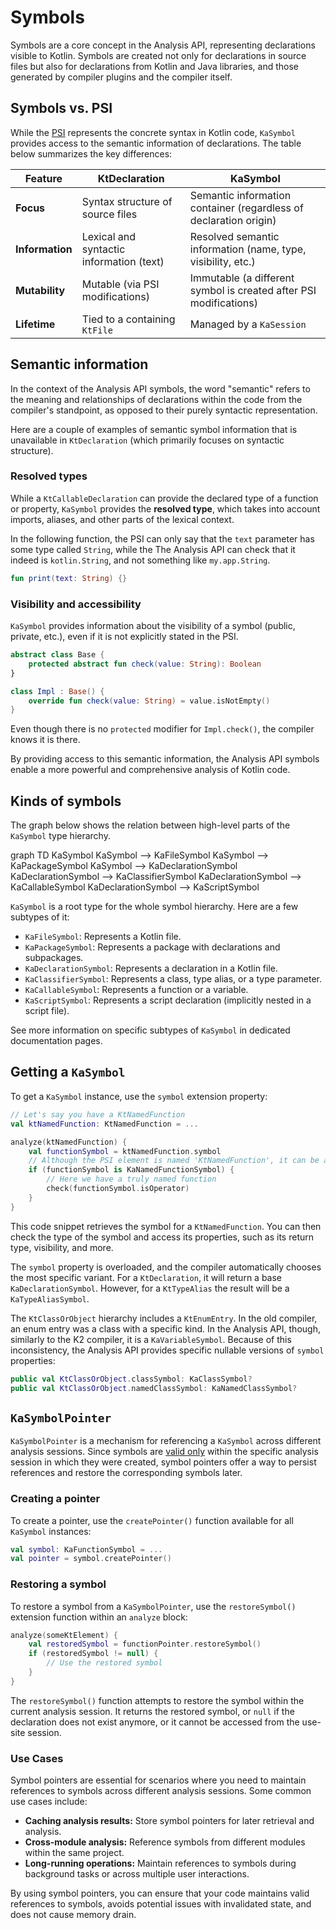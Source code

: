# Symbols

Symbols are a core concept in the Analysis API, representing declarations visible to Kotlin. Symbols are created not
only for declarations in source files but also for declarations from Kotlin and Java libraries, and those generated by
compiler plugins and the compiler itself.

## Symbols vs. PSI

While the [PSI](Fundamentals.md#kotlin-psi) represents the concrete syntax in Kotlin code, `KaSymbol` provides access to
the semantic information of declarations. The table below summarizes the key differences:

| **Feature**     | **KtDeclaration**                        | **KaSymbol**                                                      |
|-----------------|------------------------------------------|-------------------------------------------------------------------|
| **Focus**       | Syntax structure of source files         | Semantic information container (regardless of declaration origin) |
| **Information** | Lexical and syntactic information (text) | Resolved semantic information (name, type, visibility, etc.)      |
| **Mutability**  | Mutable (via PSI modifications)          | Immutable (a different symbol is created after PSI modifications) |
| **Lifetime**    | Tied to a containing `KtFile`            | Managed by a `KaSession`                                          |

## Semantic information

In the context of the Analysis API symbols, the word "semantic" refers to the meaning and relationships of declarations
within the code from the compiler's standpoint, as opposed to their purely syntactic representation.

Here are a couple of examples of semantic symbol information that is unavailable in `KtDeclaration` (which primarily
focuses on syntactic structure).

### Resolved types

While a `KtCallableDeclaration` can provide the declared type of a function or property, `KaSymbol` provides the
**resolved type**, which takes into account imports, aliases, and other parts of the lexical context.

In the following function, the PSI can only say that the `text` parameter has some type called `String`, while the
The Analysis API can check that it indeed is `kotlin.String`, and not something like `my.app.String`.

```Kotlin
fun print(text: String) {}
```

### Visibility and accessibility

`KaSymbol` provides information about the visibility of a symbol (public, private, etc.), even if it is not explicitly
stated in the PSI.

```Kotlin
abstract class Base {
    protected abstract fun check(value: String): Boolean
}

class Impl : Base() {
    override fun check(value: String) = value.isNotEmpty()
}
```

Even though there is no `protected` modifier for `Impl.check()`, the compiler knows it is there.

By providing access to this semantic information, the Analysis API symbols enable a more powerful and comprehensive
analysis of Kotlin code.

## Kinds of symbols

The graph below shows the relation between high-level parts of the `KaSymbol` type hierarchy.

<code-block lang="mermaid">
graph TD
  KaSymbol
  KaSymbol --> KaFileSymbol
  KaSymbol --> KaPackageSymbol
  KaSymbol --> KaDeclarationSymbol
  KaDeclarationSymbol --> KaClassifierSymbol
  KaDeclarationSymbol --> KaCallableSymbol
  KaDeclarationSymbol --> KaScriptSymbol
</code-block>

`KaSymbol` is a root type for the whole symbol hierarchy. Here are a few subtypes of it:

* `KaFileSymbol`: Represents a Kotlin file.
* `KaPackageSymbol`: Represents a package with declarations and subpackages.
* `KaDeclarationSymbol`: Represents a declaration in a Kotlin file.
* `KaClassifierSymbol`: Represents a class, type alias, or a type parameter.
* `KaCallableSymbol`: Represents a function or a variable.
* `KaScriptSymbol`: Represents a script declaration (implicitly nested in a script file).

See more information on specific subtypes of `KaSymbol` in dedicated documentation pages.

## Getting a `KaSymbol`

To get a `KaSymbol` instance, use the `symbol` extension property:

```kotlin
// Let's say you have a KtNamedFunction
val ktNamedFunction: KtNamedFunction = ...

analyze(ktNamedFunction) {
    val functionSymbol = ktNamedFunction.symbol
    // Although the PSI element is named 'KtNamedFunction', it can be an anonymous one (the name is 'null')
    if (functionSymbol is KaNamedFunctionSymbol) {
        // Here we have a truly named function
        check(functionSymbol.isOperator)
    }
}
```

This code snippet retrieves the symbol for a `KtNamedFunction`. You can then check the type of the symbol and access its
properties, such as its return type, visibility, and more.

The `symbol` property is overloaded, and the compiler automatically chooses the most specific variant.
For a `KtDeclaration`, it will return a base `KaDeclarationSymbol`.
However, for a `KtTypeAlias` the result will be a `KaTypeAliasSymbol`.

The `KtClassOrObject` hierarchy includes a `KtEnumEntry`. In the old compiler, an enum entry was a class with a specific
kind. In the Analysis API, though, similarly to the K2 compiler, it is a `KaVariableSymbol`. Because of this
inconsistency, the Analysis API provides specific nullable versions of `symbol` properties:

```Kotlin
public val KtClassOrObject.classSymbol: KaClassSymbol?
public val KtClassOrObject.namedClassSymbol: KaNamedClassSymbol?
```

## `KaSymbolPointer`

`KaSymbolPointer` is a mechanism for referencing a `KaSymbol` across different analysis sessions. Since symbols
are [valid only](Fundamentals.md#kalifetimeowner) within the specific analysis session in which they were created,
symbol pointers offer a way to persist references and restore the corresponding symbols later.

### Creating a pointer

To create a pointer, use the `createPointer()` function available for all `KaSymbol` instances:

```kotlin
val symbol: KaFunctionSymbol = ...
val pointer = symbol.createPointer()
```

### Restoring a symbol

To restore a symbol from a `KaSymbolPointer`, use the `restoreSymbol()` extension function within an `analyze` block:

```kotlin
analyze(someKtElement) {
    val restoredSymbol = functionPointer.restoreSymbol()
    if (restoredSymbol != null) {
        // Use the restored symbol
    }
}
```

The `restoreSymbol()` function attempts to restore the symbol within the current analysis session. It returns the
restored symbol, or `null` if the declaration does not exist anymore, or it cannot be accessed from the use-site
session.

### Use Cases

Symbol pointers are essential for scenarios where you need to maintain references to symbols across different analysis
sessions. Some common use cases include:

* **Caching analysis results:** Store symbol pointers for later retrieval and analysis.
* **Cross-module analysis:** Reference symbols from different modules within the same project.
* **Long-running operations:** Maintain references to symbols during background tasks or across multiple user
  interactions.

By using symbol pointers, you can ensure that your code maintains valid references to symbols, avoids potential issues
with invalidated state, and does not cause memory drain.